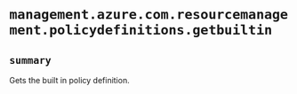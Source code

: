 # `management.azure.com.resourcemanagement.policydefinitions.getbuiltin`

## `summary`
Gets the built in policy definition.


